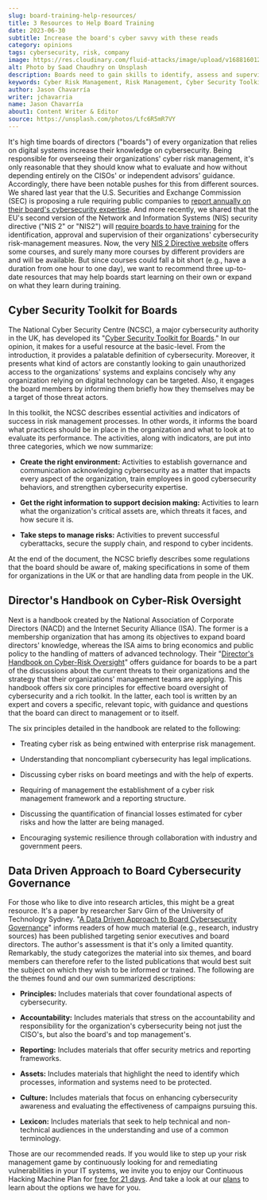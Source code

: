 ```yaml
---
slug: board-training-help-resources/
title: 3 Resources to Help Board Training
date: 2023-06-30
subtitle: Increase the board's cyber savvy with these reads
category: opinions
tags: cybersecurity, risk, company
image: https://res.cloudinary.com/fluid-attacks/image/upload/v1688160129/blog/board-training-help-resources/cover_boards.webp
alt: Photo by Saad Chaudhry on Unsplash
description: Boards need to gain skills to identify, assess and supervise their organizations' cyber risk-management measures. We share resources to help them on their way.
keywords: Cyber Risk Management, Risk Management, Cyber Security Toolkit, Directors Handbook On Cyber Risk, Cybersecurity Expertise, Boards, Nis Directive, Ethical Hacking, Pentesting
author: Jason Chavarría
writer: jchavarria
name: Jason Chavarría
about1: Content Writer & Editor
source: https://unsplash.com/photos/Lfc6R5mR7VY
---
```


It's high time boards of directors ("boards") of every organization
that relies on digital systems increase their knowledge on cybersecurity.
Being responsible for overseeing their organizations' cyber risk management,
it's only reasonable
that they should know what to evaluate and how
without depending entirely on the CISOs' or independent advisors' guidance.
Accordingly,
there have been notable pushes for this from different sources.
We shared last year
that the U.S. Securities and Exchange Commission (SEC) is proposing a rule
requiring public companies to
[report annually on their board's cybersecurity expertise](../sec-new-regulations/).
And more recently,
we shared
that the EU's second version of the Network and Information Systems (NIS)
security directive ("NIS 2" or "NIS2") will
[require boards to have training](../board-training-nis-2/)
for the identification, approval and supervision
of their organizations' cybersecurity risk-management measures.
Now,
the very [NIS 2 Directive website](https://www.nis-2-directive.com/NIS_2_Directive_Board_of_Directors_Training.html)
offers some courses,
and surely many more courses by different providers are and will be available.
But since courses could fall a bit short
(e.g., have a duration from one hour to one day),
we want to recommend three up-to-date resources
that may help boards start learning on their own
or expand on what they learn during training.

## Cyber Security Toolkit for Boards

The National Cyber Security Centre (NCSC),
a major cybersecurity authority in the UK,
has developed its "[Cyber Security Toolkit for Boards](https://www.ncsc.gov.uk/collection/board-toolkit)."
In our opinion,
it makes for a useful resource at the basic-level.
From the introduction,
it provides a palatable definition of cybersecurity.
Moreover,
it presents what kind of actors are constantly looking
to gain unauthorized access to the organizations' systems
and explains concisely
why any organization relying on digital technology can be targeted.
Also,
it engages the board members by informing them briefly
how they themselves may be a target of those threat actors.

In this toolkit,
the NCSC describes essential activities and indicators of success
in risk management processes.
In other words,
it informs the board what practices should be in place in the organization
and what to look at to evaluate its performance.
The activities, along with indicators, are put into three categories,
which we now summarize:

- **Create the right environment:**
  Activities to establish governance and communication
  acknowledging cybersecurity as a matter
  that impacts every aspect of the organization,
  train employees in good cybersecurity behaviors,
  and strengthen cybersecurity expertise.

- **Get the right information to support decision making:**
  Activities to learn
  what the organization's critical assets are,
  which threats it faces,
  and how secure it is.

- **Take steps to manage risks:**
  Activities to prevent successful cyberattacks,
  secure the supply chain,
  and respond to cyber incidents.

At the end of the document,
the NCSC briefly describes some regulations that the board should be aware of,
making specifications in some of them for organizations in the UK
or that are handling data from people in the UK.

<div>
<cta-banner
buttontxt="Read more"
link="/solutions/vulnerability-management/"
title="Get started with Fluid Attacks' Vulnerability Management solution
right now"
/>
</div>

## Director's Handbook on Cyber-Risk Oversight

Next is a handbook
created by the National Association of Corporate Directors (NACD)
and the Internet Security Alliance (ISA).
The former is a membership organization
that has among its objectives to expand board directors' knowledge,
whereas the ISA aims to bring economics and public policy
to the handling of matters of advanced technology.
Their "[Director's Handbook on Cyber-Risk Oversight](https://isalliance.org/publications/nacd-2023-directors-handbook-on-cyber-risk-oversight/)"
offers guidance for boards to be a part of the discussions
about the current threats to their organizations
and the strategy that their organizations' management teams are applying.
This handbook offers six core principles
for effective board oversight of cybersecurity and a rich toolkit.
In the latter,
each tool is written by an expert and covers a specific,
relevant topic,
with guidance and questions that the board can direct to management
or to itself.

The six principles detailed in the handbook are related to the following:

- Treating cyber risk as being entwined with enterprise risk management.

- Understanding that noncompliant cybersecurity has legal implications.

- Discussing cyber risks on board meetings and with the help of experts.

- Requiring of management
  the establishment of a cyber risk management framework
  and a reporting structure.

- Discussing the quantification of financial losses estimated for cyber risks
  and how the latter are being managed.

- Encouraging systemic resilience through collaboration
  with industry and government peers.

## Data Driven Approach to Board Cybersecurity Governance

For those who like to dive into research articles,
this might be a great resource.
It's a paper by researcher Sarv Girn of the University of Technology Sydney.
"[A Data Driven Approach to Board Cybersecurity Governance](https://opus.lib.uts.edu.au/handle/10453/159073)"
informs readers of how much material (e.g., research, industry sources)
has been published targeting senior executives and board directors.
The author's assessment is that it's only a limited quantity.
Remarkably,
the study categorizes the material into six themes,
and board members can therefore refer to the listed publications
that would best suit the subject on which they wish to be informed or trained.
The following are the themes found and our own summarized descriptions:

- **Principles:**
  Includes materials that cover foundational aspects of cybersecurity.

- **Accountability:**
  Includes materials that stress on the accountability
  and responsibility for the organization's cybersecurity
  being not just the CISO's,
  but also the board's and top management's.

- **Reporting:**
  Includes materials that offer security metrics and reporting frameworks.

- **Assets:** Includes materials that highlight the need to identify
  which processes, information and systems need to be protected.

- **Culture:** Includes materials
  that focus on enhancing cybersecurity awareness
  and evaluating the effectiveness of campaigns pursuing this.

- **Lexicon:** Includes materials
  that seek to help technical and non-technical audiences
  in the understanding and use of a common terminology.

Those are our recommended reads.
If you would like to step up your risk management game
by continuously looking for and remediating vulnerabilities in your IT systems,
we invite you to enjoy our Continuous Hacking Machine Plan
for [free for 21 days](https://app.fluidattacks.com/SignUp).
And take a look at our [plans](../../plans/)
to learn about the options we have for you.
